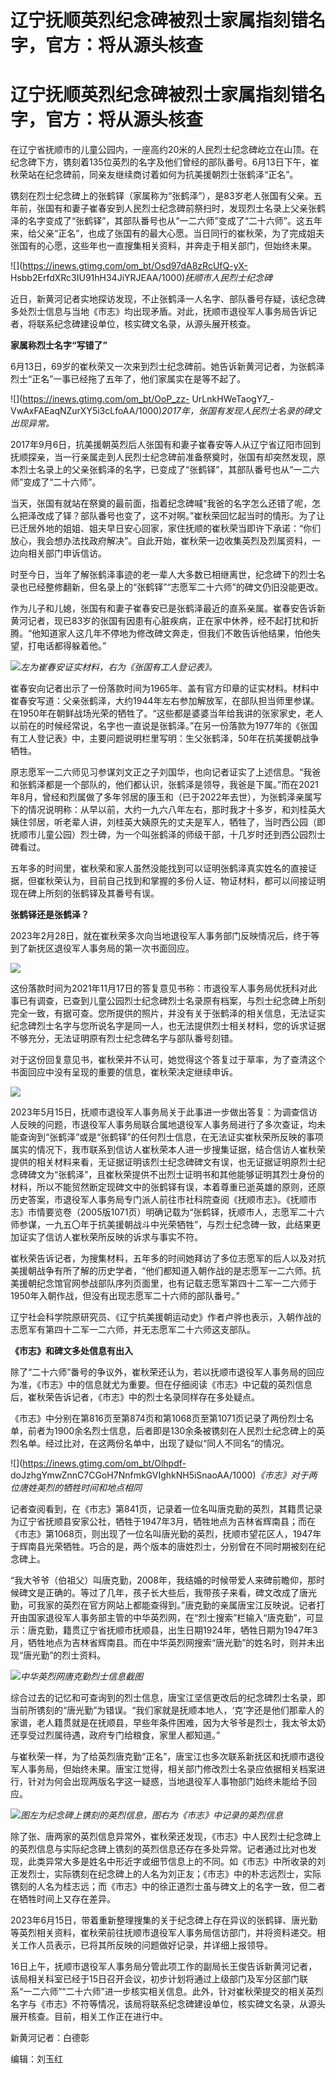 # 辽宁抚顺英烈纪念碑被烈士家属指刻错名字，官方：将从源头核查

# 辽宁抚顺英烈纪念碑被烈士家属指刻错名字，官方：将从源头核查

在辽宁省抚顺市的儿童公园内，一座高约20米的人民烈士纪念碑屹立在山顶。在纪念碑下方，镌刻着135位英烈的名字及他们曾经的部队番号。6月13日下午，崔秋荣站在纪念碑前，同亲友继续商讨着如何为抗美援朝烈士张鹤泽“正名”。

镌刻在烈士纪念碑上的张鹤铎（家属称为“张鹤泽”），是83岁老人张国有父亲。五年前，张国有和妻子崔春安到人民烈士纪念碑前祭扫时，发现烈士名录上父亲张鹤泽的名字变成了“张鹤铎”，其部队番号也从“一二六师”变成了“二十六师”。这五年来，给父亲“正名”，也成了张国有的最大心愿。当日同行的崔秋荣，为了完成姐夫张国有的心愿，这些年也一直搜集相关资料，并奔走于相关部门，但始终未果。

![](https://inews.gtimg.com/om_bt/Osd97dA8zRcUfQ-yX-
Hsbb2ErfdXRc3IU91hH34JiYRJEAA/1000)_抚顺市人民烈士纪念碑_

近日，新黄河记者实地探访发现，不止张鹤泽一人名字、部队番号存疑，该纪念碑多处烈士信息与当地《市志》均出现矛盾。对此，抚顺市退役军人事务局告诉记者，将联系纪念碑建设单位，核实碑文名录，从源头展开核查。

**家属称烈士名字“写错了”**

6月13日，69岁的崔秋荣又一次来到烈士纪念碑前。她告诉新黄河记者，为张鹤泽烈士“正名”一事已经拖了五年了，他们家属实在是等不起了。

![](https://inews.gtimg.com/om_bt/OoP_zz-
UrLnkHWeTaogY7_-VwAxFAEaqNZurXY5i3cLfoAA/1000)_2017年，张国有发现人民烈士名录的碑文出现异常。_

2017年9月6日，抗美援朝英烈后人张国有和妻子崔春安等人从辽宁省辽阳市回到抚顺探亲，当一行亲属走到人民烈士纪念碑前准备祭奠时，张国有却突然发现，原本烈士名录上的父亲张鹤泽的名字，已变成了“张鹤铎”，其部队番号也从“一二六师”变成了“二十六师”。

当天，张国有就站在祭奠的最前面，指着纪念碑喊“我爸的名字怎么还错了呢，怎么把泽改成了铎？部队番号也变了，这不对啊。”崔秋荣回忆起当时的情形。为了让已迁居外地的姐姐、姐夫早日安心回家，家住抚顺的崔秋荣当即许下承诺：“你们放心，我会想办法找政府解决”。自此开始，崔秋荣一边收集英烈及烈属资料，一边向相关部门申诉信访。

时至今日，当年了解张鹤泽事迹的老一辈人大多数已相继离世，纪念碑下的烈士名录也已经整修翻新，但名录上的“张鹤铎”“志愿军二十六师”的碑文仍旧没能更改。

作为儿子和儿媳，张国有和妻子崔春安已是张鹤泽最近的直系亲属。崔春安告诉新黄河记者，现已83岁的张国有因患有心脏疾病，正在家中休养，经不起打扰和折腾。“他知道家人这几年不停地为修改碑文奔走，但我们不敢告诉他结果，怕他失望，打电话都得躲着他。”

![](https://inews.gtimg.com/om_bt/OUNkcZJfx5K4aAKkxIMUUEUtZfcw62Vaa4mAFhS04TMHMAA/1000)_左为崔春安证实材料，右为《张国有工人登记表》。_

崔春安向记者出示了一份落款时间为1965年、盖有官方印章的证实材料。材料中崔春安写道：父亲张鹤泽，大约1944年左右参加解放军，在部队担当师里参谋。在1950年在朝鲜战场光荣的牺牲了。“这些都是婆婆当年给我讲的张家家史，老人以前在的时候经常说，名字也一直说是张鹤泽。”在另一份落款为1977年的《张国有工人登记表》中，主要问题说明栏里写明：生父张鹤泽，50年在抗美援朝战争牺牲。

原志愿军一二六师见习参谋刘文正之子刘国华，也向记者证实了上述信息。“我爸和张鹤泽都是一个部队的，他们都认识，张鹤泽是领导，我爸是下属。”而在2021年8月，曾经和烈属做了多年邻居的康玉和（已于2022年去世），为张鹤泽亲属写下的情况说明称：从早以前，大约一九六八年左右，那时我才十多岁，和刘桂英大姨住邻居，听老辈人讲，刘桂英大姨原先的丈夫是军人，牺牲了，当时西公园（即抚顺市儿童公园）烈士碑，为一个叫张鹤泽的师级干部，十几岁时还到西公园烈士碑看过。

五年多的时间里，崔秋荣和家人虽然没能找到可以证明张鹤泽真实姓名的直接证据，但崔秋荣认为，目前自己找到和掌握的多份人证、物证材料，都可以间接证明现在碑上所刻的张鹤铎及其番号有误。

**张鹤铎还是张鹤泽？**

2023年2月28日，就在崔秋荣多次向当地退役军人事务部门反映情况后，终于等到了新抚区退役军人事务局的第一次书面回应。

![](https://inews.gtimg.com/om_bt/OOUProWtARmUBi5cgqZXXjjgcab2JV7I1Io32gvXrBkzMAA/1000)

这份落款时间为2021年11月17日的答复意见书称：市退役军人事务局优抚科对此事已有调查，已查到儿童公园烈士纪念碑烈士名录原有档案，与烈士纪念碑上所刻完全一致，有据可查。您所提供的照片，并没有关于张鹤泽的相关信息，无法证实纪念碑烈士名字与您所说名字是同一人，也无法提供烈士相关材料，您的诉求证据不够充分，无法证明原有烈士纪念碑名字与部队番号刻错。

对于这份回复意见书，崔秋荣并不认可，她觉得这个答复过于草率，为了查清这个书面回应中没有呈现的重要的信息，崔秋荣决定继续申诉。

![](https://inews.gtimg.com/om_bt/OS1lOWtEe5EswP9KDrXZYGurc2YsDVn7PJj6ApYoCbV-4AA/1000)

2023年5月15日，抚顺市退役军人事务局关于此事进一步做出答复：为调查信访人反映的问题，市退役军人事务局联合属地退役军人事务局进行了多次查证，均未能查询到“张鹤泽”或是“张鹤铎”的任何烈士信息，在无法证实崔秋荣所反映的事项属实的情况下，我市联系到信访人崔秋荣本人进一步搜集证据，结合信访人崔秋荣提供的相关材料来看，无证据证明该烈士纪念碑碑文有误，也无证据证明原烈士纪念碑碑文为“张鹤泽”，且崔秋荣提供不出烈士证明书和其他能够证明其烈士身份的材料，所以不能贸然断定现碑文中的张鹤铎有误，本着尊重已逝英雄的原则，还原历史答案，市退役军人事务局专门派人前往市社科院查阅《抚顺市志》。《抚顺市志》市情要览卷（2005版1071页）明确记载为“张鹤铎，抚顺市人，志愿军二十六师参谋，一九五〇年于抗美援朝战斗中光荣牺牲”，与烈士纪念碑一致，此结果更加证实了信访人崔秋荣所反映的诉求与事实不符。

崔秋荣告诉记者，为搜集材料，五年多的时间她拜访了多位志愿军的后人以及对抗美援朝战争有所了解的历史学者，“他们都知道入朝作战的是志愿军一二六师。抗美援朝纪念馆官网参战部队序列页面里，也有记载志愿军第四十二军一二六师于1950年入朝作战，但没有出现志愿军二十六师的部队番号。”

辽宁社会科学院原研究员、《辽宁抗美援朝运动史》作者卢骅也表示，入朝作战的志愿军有第四十二军一二六师，并无志愿军二十六师这支部队。

**《市志》和碑文多处信息有出入**

除了“二十六师”番号的争议外，崔秋荣还认为，若以抚顺市退役军人事务局的回应为准，《市志》中的信息就尤为重要。但在仔细阅读《市志》中记载的英烈信息后，崔秋荣告诉记者，《市志》中的烈士名录同样存在多处疑点。

《市志》中分别在第816页至第874页和第1068页至第1071页记录了两份烈士名单，前者为1900余名烈士信息，后者即是130余条被镌刻在人民烈士纪念碑上的英烈名单。经过比对，在这两份名单中，出现了疑似“同人不同名”的情况。

![](https://inews.gtimg.com/om_bt/Olhpdf-
doJzhgYmwZnnC7CGoH7NnfmkGVIghkNH5iSnaoAA/1000)_《市志》对于两位唐姓英烈的牺牲时间和地点相同_

记者查阅看到，在《市志》第841页，记录着一位名叫唐克勤的英烈，其籍贯记录为辽宁省抚顺县安家公社，牺牲于1947年3月，牺牲地点为吉林省辉南县；而在《市志》第1068页，则出现了一位名叫唐光勤的英烈，抚顺市望花区人，1947年于辉南县光荣牺牲。巧合的是，两个版本的唐姓烈士，分别曾在不同时期被刻在纪念碑上。

“我大爷爷（伯祖父）叫唐克勤，2008年，我结婚的时候带爱人来碑前瞻仰，那时候碑文是正确的。等过了几年，孩子长大些后，我带孩子来看，碑文改成了唐光勤，可我家的英烈在官方网站上都能查得到。”唐克勤的亲属唐宝江反映说。记者打开由国家退役军人事务部主管的中华英烈网，在“烈士搜索”栏输入“唐克勤”，可显示：唐克勤，籍贯辽宁省抚顺市抚顺县，出生日期1924年，牺牲日期为1947年3月，牺牲地点为吉林省辉南县。而在中华英烈网搜索“唐光勤”的姓名时，则并未出现“唐光勤”的烈士资料。

![](https://inews.gtimg.com/om_bt/O25qY6-GD1QoVRnEH0TmJsTuzu_Ef8znB_0-HIDf4OLCgAA/1000)_中华英烈网唐克勤烈士信息截图_

综合过去的记忆和可查询到的烈士信息，唐宝江坚信更改后的纪念碑烈士名录，即当前所镌刻的“唐光勤”为错误。“我们家就是抚顺本地人，‘克’字还是他们那辈人的家谱，老人籍贯就是在抚顺县，早些年条件困难，因为大爷爷是烈士，我太爷太奶还享受过烈属待遇，政府专门给粮食，家里人都知道。”

与崔秋荣一样，为了给英烈唐克勤“正名”，唐宝江也多次联系新抚区和抚顺市退役军人事务局，但始终未果。唐宝江觉得，相关部门修改烈士名录应依据相关档案进行，针对为何会出现两版名字这一疑惑，当地退役军人事物部门始终未能给予回应。

![](https://inews.gtimg.com/om_bt/O1S3msYcYyiRy3w8TlfY7gODiqL5jUxh3Mi0wokaoNFrcAA/1000)_图左为纪念碑上镌刻的英烈信息，图右为《市志》中记录的英烈信息_

除了张、唐两家的英烈信息异常外，崔秋荣还发现，《市志》中人民烈士纪念碑上的英烈信息与实际纪念碑上镌刻的英烈信息还存在多处异常。记者通过比对也发现，此类异常大多是姓名中形近字或细节信息上的不同。如《市志》中所收录的刘正发烈士，实际镌刻在纪念碑上的人名为刘正友；《市志》中的朴志远烈士，实际镌刻的人名为桂志远；而《市志》中的徐正道烈士虽与碑文上的名字一致，但二者在牺牲时间上又存在差异。

2023年6月15日，带着重新整理搜集的关于纪念碑上存在异议的张鹤铎、唐光勤等英烈相关资料，崔秋荣前往抚顺市退役军人事务局信访部门，并将资料递交。相关工作人员表示，已将其所反映的问题做好记录，并详细上报领导。

16日上午，抚顺市退役军人事务局分管此项工作的副局长王俊告诉新黄河记者，该局相关科室已经于15日召开会议，初步计划将通过上级部门及军分区部门联系“一二六师”“二十六师”进一步核实相关信息。此外，针对崔秋荣提交的相关英烈名字与《市志》不符等情况，该局将联系纪念碑建设单位，核实碑文名录，从源头展开核查。目前，相关工作正在进行中。

新黄河记者：白德彰

编辑：刘玉红

